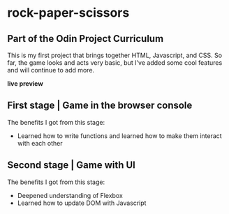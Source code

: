 # rock-paper-scissors
## Part of the Odin Project Curriculum
This is my first project that brings together HTML, Javascript, and CSS. 
So far, the game looks and acts very basic, but I've added some cool features and will continue to add more. 

**live preview**

## First stage | Game in the browser console
The benefits I got from this stage:
- Learned how to write functions and learned how to make them interact with each other

## Second stage | Game with UI
The benefits I got from this stage:
- Deepened understanding of Flexbox
- Learned how to update DOM with Javascript
